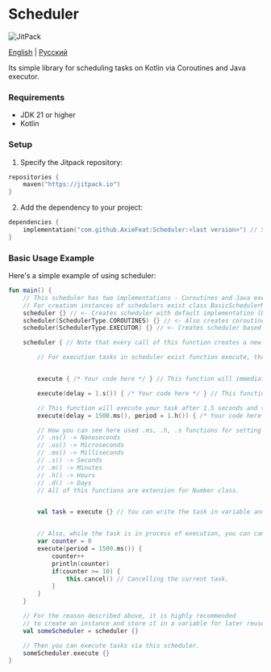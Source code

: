 # Scheduler

![JitPack](https://img.shields.io/jitpack/version/com.github.AxieFeat/Scheduler)

[English](README.md) | [Русский](README_ru.md)

Its simple library for scheduling tasks on Kotlin via Coroutines and Java executor.

### Requirements
- JDK 21 or higher
- Kotlin

### Setup

1. Specify the Jitpack repository:
```kotlin
repositories {
    maven("https://jitpack.io")
}
```

2. Add the dependency to your project:
```kotlin
dependencies {
    implementation("com.github.AxieFeat:Scheduler:<last version>") // See last version in top of README
}
```

### Basic Usage Example
Here's a simple example of using scheduler:

```kotlin
fun main() {
    // This scheduler has two implementations - Coroutines and Java executor.
    // For creation instances of schedulers exist class BasicSchedulerManager, but recommended .scheduler function
    scheduler {} // <- Creates scheduler with default implementation (Default is Coroutines)
    scheduler(SchedulerType.COROUTINES) {} // <- Also creates coroutine scheduler :/
    scheduler(SchedulerType.EXECUTOR) {} // <- Creates scheduler based on Java executor.

    scheduler { // Note that every call of this function creates a new instance of scheduler with own task counter!

        // For execution tasks in scheduler exist function execute, that returns instance of SchedulerTask.


        execute { /* Your code here */ } // This function will immediately execute your code.

        execute(delay = 1.s()) { /* Your code here */ } // This function will execute your task after 1 second.

        // This function will execute your task after 1.5 seconds and then repeat it every hour.
        execute(delay = 1500.ms(), period = 1.h()) { /* Your code here */ }

        // How you can see here used .ms, .h, .s functions for setting a time - here list of all this functions.
        // .ns() -> Nanoseconds
        // .us() -> Microseconds
        // .ms() -> Milliseconds
        // .s() -> Seconds
        // .m() -> Minutes
        // .h() -> Hours
        // .d() -> Days
        // All of this functions are extension for Number class.


        val task = execute {} // You can write the task in variable and, in example, cancel it.


        // Also, while the task is in process of execution, you can cancel it
        var counter = 0
        execute(period = 1500.ms()) {
            counter++
            println(counter)
            if(counter >= 10) {
                this.cancel() // Cancelling the current task.
            }
        }
    }

    // For the reason described above, it is highly recommended
    // to create an instance and store it in a variable for later reuse.
    val someScheduler = scheduler {}

    // Then you can execute tasks via this scheduler.
    someScheduler.execute {}
}
```